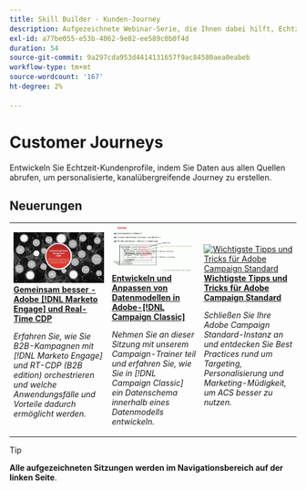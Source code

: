 ```yaml
---
title: Skill Builder - Kunden-Journey
description: Aufgezeichnete Webinar-Serie, die Ihnen dabei hilft, Echtzeit-Kundenprofile zu entwickeln, indem Daten aus allen Quellen abgerufen werden, um personalisierte, kanalübergreifende Journey zu erstellen.
exl-id: a77be055-e53b-4062-9e02-ee589c0b0f4d
duration: 54
source-git-commit: 9a297cda953d4414131657f9ac84580aea0eabeb
workflow-type: tm+mt
source-wordcount: '167'
ht-degree: 2%

---
```


# Customer Journeys

Entwickeln Sie Echtzeit-Kundenprofile, indem Sie Daten aus allen Quellen abrufen, um personalisierte, kanalübergreifende Journey zu erstellen.

## Neuerungen

<table>
<tr>
  <td>
    <a href="https://experienceleague.adobe.com/docs/skill-builder-events/skill-builder/customer-journeys/2022/b2b-campaigns.html?lang=de">
      <img alt="Gemeinsam besser - Adobe [!DNL Marketo Engage] und Real-Time CDP" src="assets/343824.jpeg" />
    </a>
     <div>
      <a href="https://experienceleague.adobe.com/docs/skill-builder-events/skill-builder/customer-journeys/2022/b2b-campaigns.html?lang=de">
        <strong>Gemeinsam besser - Adobe [!DNL Marketo Engage] und Real-Time CDP</strong>
      </a>
    </div>
    <p>
    <em>Erfahren Sie, wie Sie B2B-Kampagnen mit [!DNL Marketo Engage] und RT-CDP (B2B edition) orchestrieren und welche Anwendungsfälle und Vorteile dadurch ermöglicht werden.</em>
    <p>
  </td>
  <td>
    <a href="https://experienceleague.adobe.com/docs/skill-builder-events/skill-builder/customer-journeys/2022/data-models.html?lang=de">
      <img alt="Entwickeln und Anpassen von Datenmodellen in Adobe [!DNL Campaign Classic]" src="assets/343829.jpeg" />
    </a>
     <div>
      <a href="https://experienceleague.adobe.com/docs/skill-builder-events/skill-builder/customer-journeys/2022/data-models.html?lang=de">
        <strong>Entwickeln und Anpassen von Datenmodellen in Adobe-[!DNL Campaign Classic]</strong>
      </a>
    </div>
    <p>
    <em>Nehmen Sie an dieser Sitzung mit unserem Campaign-Trainer teil und erfahren Sie, wie Sie in [!DNL Campaign Classic] ein Datenschema innerhalb eines Datenmodells entwickeln.</em>
    <p>
  </td>  
  <td>
    <a href="https://experienceleague.adobe.com/docs/skill-builder-events/skill-builder/customer-journeys/2022/tips-and-tricks.html?lang=de">
      <img alt="Wichtigste Tipps und Tricks für Adobe Campaign Standard" src="https://video.tv.adobe.com/v/343828?format=jpeg" />
    </a>
     <div>
      <a href="https://experienceleague.adobe.com/docs/skill-builder-events/skill-builder/customer-journeys/2022/tips-and-tricks.html?lang=de">
        <strong>Wichtigste Tipps und Tricks für Adobe Campaign Standard</strong>
      </a>
    </div>
    <p>
    <em>Schließen Sie Ihre Adobe Campaign Standard-Instanz an und entdecken Sie Best Practices rund um Targeting, Personalisierung und Marketing-Müdigkeit, um ACS besser zu nutzen.</em>
    <p>
  </td>
</tr>
</table>

>[!TIP]
>
>**Alle aufgezeichneten Sitzungen werden im Navigationsbereich auf der linken Seite**.
